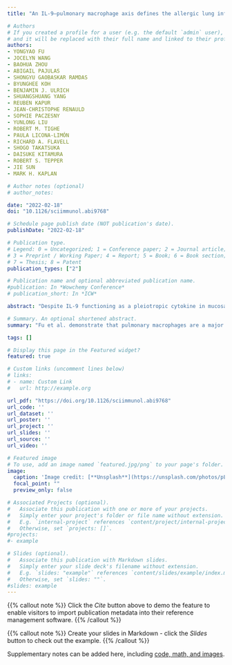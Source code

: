 ```yaml
---
title: "An IL-9–pulmonary macrophage axis defines the allergic lung inflammatory environment"

# Authors
# If you created a profile for a user (e.g. the default `admin` user), write the username (folder name) here
# and it will be replaced with their full name and linked to their profile.
authors:
- YONGYAO FU
- JOCELYN WANG
- BAOHUA ZHOU
- ABIGAIL PAJULAS
- SHONGYU GAOBASKAR RAMDAS
- BYUNGHEE KOH
- BENJAMIN J. ULRICH
- SHUANGSHUANG YANG
- REUBEN KAPUR
- JEAN-CHRISTOPHE RENAULD
- SOPHIE PACZESNY
- YUNLONG LIU
- ROBERT M. TIGHE
- PAULA LICONA-LIMÓN
- RICHARD A. FLAVELL
- SHOGO TAKATSUKA
- DAISUKE KITAMURA
- ROBERT S. TEPPER
- JIE SUN
- MARK H. KAPLAN

# Author notes (optional)
# author_notes:

date: "2022-02-18"
doi: "10.1126/sciimmunol.abi9768"

# Schedule page publish date (NOT publication's date).
publishDate: "2022-02-18"

# Publication type.
# Legend: 0 = Uncategorized; 1 = Conference paper; 2 = Journal article;
# 3 = Preprint / Working Paper; 4 = Report; 5 = Book; 6 = Book section;
# 7 = Thesis; 8 = Patent
publication_types: ["2"]

# Publication name and optional abbreviated publication name.
#publication: In *Wowchemy Conference*
# publication_short: In *ICW*

abstract: "Despite IL-9 functioning as a pleiotropic cytokine in mucosal environments, the IL-9–responsive cell repertoire is still not well defined. Here, we found that IL-9 mediates proallergic activities in the lungs by targeting lung macrophages. IL-9 inhibits alveolar macrophage expansion and promotes recruitment of monocytes that develop into CD11c+ and CD11c− interstitial macrophage populations. Interstitial macrophages were required for IL-9–dependent allergic responses. Mechanistically, IL-9 affected the function of lung macrophages by inducing Arg1 activity. Compared with Arg1-deficient lung macrophages, Arg1-expressing macrophages expressed greater amounts of CCL5. Adoptive transfer of Arg1+ lung macrophages but not Arg1− lung macrophages promoted allergic inflammation that Il9r−/− mice were protected against. In parallel, the elevated expression of IL-9, IL-9R, Arg1, and CCL5 was correlated with disease in patients with asthma. Thus, our study uncovers an IL-9/macrophage/Arg1 axis as a potential therapeutic target for allergic airway inflammation."

# Summary. An optional shortened abstract.
summary: "Fu et al. demonstrate that pulmonary macrophages are a major population of immune cells responding to IL-9 produced in mouse models of allergic airway disease. Mice deficient in the IL-9 receptor had impaired expansion of monocyte-derived interstitial macrophages that promoted airway inflammation dependent on arginase expression. IL-9 signaling also promoted macrophage production of the eosinophil-attracting chemokine CCL5, which was elevated in the serum of patients with asthma and correlated with IL-9 levels."

tags: []

# Display this page in the Featured widget?
featured: true

# Custom links (uncomment lines below)
# links:
# - name: Custom Link
#   url: http://example.org

url_pdf: "https://doi.org/10.1126/sciimmunol.abi9768"
url_code: ''
url_dataset: ''
url_poster: ''
url_project: ''
url_slides: ''
url_source: ''
url_video: ''

# Featured image
# To use, add an image named `featured.jpg/png` to your page's folder.
image:
  caption: 'Image credit: [**Unsplash**](https://unsplash.com/photos/pLCdAaMFLTE)'
  focal_point: ""
  preview_only: false

# Associated Projects (optional).
#   Associate this publication with one or more of your projects.
#   Simply enter your project's folder or file name without extension.
#   E.g. `internal-project` references `content/project/internal-project/index.md`.
#   Otherwise, set `projects: []`.
#projects:
#- example

# Slides (optional).
#   Associate this publication with Markdown slides.
#   Simply enter your slide deck's filename without extension.
#   E.g. `slides: "example"` references `content/slides/example/index.md`.
#   Otherwise, set `slides: ""`.
#slides: example
---
```


{{% callout note %}}
Click the *Cite* button above to demo the feature to enable visitors to import publication metadata into their reference management software.
{{% /callout %}}

{{% callout note %}}
Create your slides in Markdown - click the *Slides* button to check out the example.
{{% /callout %}}

Supplementary notes can be added here, including [code, math, and images](https://wowchemy.com/docs/writing-markdown-latex/).
